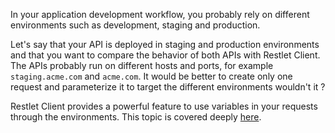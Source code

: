 In your application development workflow, you probably rely on different environments such as development, staging and production.

Let's say that your API is deployed in staging and production environments and that you want to compare the behavior of both APIs with Restlet Client.
The APIs probably run on different hosts and ports, for example `staging.acme.com` and `acme.com`.
It would be better to create only one request and parameterize it to target the different environments wouldn't it ?

Restlet Client provides a powerful feature to use variables in your requests through the environments.
This topic is covered deeply [here](../test/make-your-requests-and-assertions-dynamic/environments).
